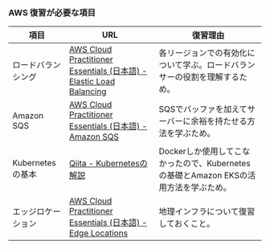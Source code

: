 ### AWS 復習が必要な項目
| 項目 | URL | 復習理由 |
| --- | --- | --- |
| ロードバランシング | [AWS Cloud Practitioner Essentials (日本語) - Elastic Load Balancing](https://explore.skillbuilder.aws/learn/course/1875/play/92485/aws-cloud-practitioner-essentials-japanese-ri-ben-yu-shi-xie-ban) | 各リージョンでの有効化について学ぶ。ロードバランサーの役割を理解するため。 |
| Amazon SQS | [AWS Cloud Practitioner Essentials (日本語) - Amazon SQS](https://explore.skillbuilder.aws/learn/course/1875/play/92485/aws-cloud-practitioner-essentials-japanese-ri-ben-yu-shi-xie-ban) | SQSでバッファを加えてサーバーに余裕を持たせる方法を学ぶため。 |
| Kubernetesの基本 | [Qiita - Kubernetesの解説](https://qiita.com/MahoTakara/items/85096f8b2632c802ab22) | Dockerしか使用してこなかったので、Kubernetesの基礎とAmazon EKSの活用方法を学ぶため。 |
| エッジロケーション | [AWS Cloud Practitioner Essentials (日本語) - Edge Locations](https://explore.skillbuilder.aws/learn/course/1875/play/92485/aws-cloud-practitioner-essentials-japanese-ri-ben-yu-shi-xie-ban) | 地理インフラについて復習しておくこと。 |



<!-- テンプレート
##### 新しい学習項目のタイトル
| 項目 | URL | 復習理由 |
| --- | --- | --- |
| 項目1 | [リンク1](#) | このトピックを復習する理由を記入します。 |
| 項目2 | [リンク2](#) | このトピックを復習する理由を記入します。 |
| 項目3 | [リンク3](#) | このトピックを復習する理由を記入します。 |
-->